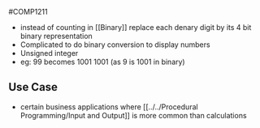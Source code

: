 #COMP1211 
- instead of counting in [[Binary]] replace each denary digit by its 4 bit binary representation
- Complicated to do binary conversion to display numbers
- Unsigned integer
- eg: 99 becomes 1001 1001 (as 9 is 1001 in binary)
## Use Case
- certain business applications where [[../../Procedural Programming/Input and Output]] is more common than calculations